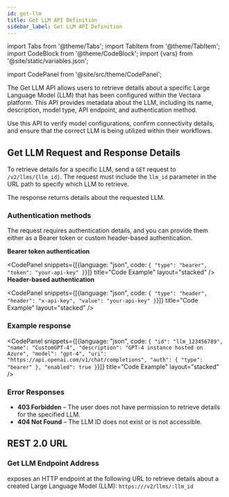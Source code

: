 ```yaml
---
id: get-llm
title: Get LLM API Definition
sidebar_label: Get LLM API Definition
---
```


import Tabs from '@theme/Tabs';
import TabItem from '@theme/TabItem';
import CodeBlock from '@theme/CodeBlock';
import {vars} from '@site/static/variables.json';

import CodePanel from '@site/src/theme/CodePanel';


The Get LLM API allows users to retrieve details about a specific Large 
Language Model (LLM) that has been configured within the Vectara platform. 
This API provides metadata about the LLM, including its name, description, 
model type, API endpoint, and authentication method.

Use this API to verify model configurations, confirm connectivity details, and 
ensure that the correct LLM is being utilized within their workflows.

## Get LLM Request and Response Details

To retrieve details for a specific LLM, send a `GET` request to 
`/v2/llms/{llm_id}`. The request must include the `llm_id` parameter in the URL 
path to specify which LLM to retrieve.

The response returns details about the requested LLM.

### Authentication methods

The request requires authentication details, and you can provide them either 
as a Bearer token or custom header-based authentication.

**Bearer token authentication**

<CodePanel snippets={[{language: "json", code: `{
  "type": "bearer",
  "token": "your-api-key"
}`}]} title="Code Example" layout="stacked" />
**Header-based authentication**

<CodePanel snippets={[{language: "json", code: `{
  "type": "header",
  "header": "x-api-key",
  "value": "your-api-key"
}`}]} title="Code Example" layout="stacked" />

### Example response
<CodePanel snippets={[{language: "json", code: `{
    "id": "llm_123456789",
    "name": "CustomGPT-4",
    "description": "GPT-4 instance hosted on Azure",
    "model": "gpt-4",
    "uri": "https://api.openai.com/v1/chat/completions",
    "auth": {
        "type": "bearer"
    },
    "enabled": true
}`}]} title="Code Example" layout="stacked" />

### Error Responses

* **403 Forbidden** – The user does not have permission to retrieve details for the specified LLM.
* **404 Not Found** – The LLM ID does not exist or is not accessible.

## REST 2.0 URL

### Get LLM Endpoint Address

<Config v="names.product"/> exposes an HTTP endpoint at the following URL to 
retrieve details about a created Large Language Model (LLM):
<code>https://<Config v="domains.rest.indexing"/>/v2/llms/:llm_id</code>
